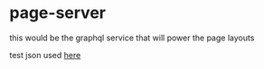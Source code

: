 # page-server

this would be the graphql service that will power the page layouts

test json used [here](./test-page.json)
